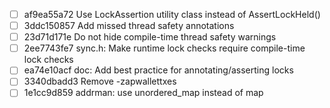 - [ ] af9ea55a72 Use LockAssertion utility class instead of AssertLockHeld()
- [ ] 3ddc150857 Add missed thread safety annotations
- [ ] 23d71d171e Do not hide compile-time thread safety warnings
- [ ] 2ee7743fe7 sync.h: Make runtime lock checks require compile-time lock checks
- [ ] ea74e10acf doc: Add best practice for annotating/asserting locks
- [ ] 3340dbadd3 Remove -zapwallettxes
- [ ] 1e1cc9d859 addrman: use unordered_map instead of map